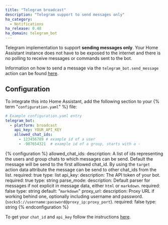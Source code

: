 ```yaml
---
title: "Telegram broadcast"
description: "Telegram support to send messages only"
ha_category:
  - Notifications
ha_release: 0.48
ha_domain: telegram_bot
---
```


Telegram implementation to support **sending messages only**. Your Home Assistant instance does not have to be exposed to the internet and there is no polling to receive messages or commands sent to the bot.

Information on how to send a message via the `telegram_bot.send_message` action can be found [here](/integrations/telegram_bot/#action-telegram_botsend_message).

## Configuration

To integrate this into Home Assistant, add the following section to your {% term "`configuration.yaml`" %} file:

```yaml
# Example configuration.yaml entry
telegram_bot:
  - platform: broadcast
    api_key: YOUR_API_KEY
    allowed_chat_ids:
      - 123456789 # example id of a user
      - -987654321  # example id of a group, starts with a -
```

{% configuration %}
allowed_chat_ids:
  description: A list of ids representing the users and group chats to which messages can be send. Default the message will be send to the first alllowed chat_id. By using the `target` action data attribute the message can be send to other chat_ids from the list.
  required: true
  type: list
api_key:
  description: The API token of your bot.
  required: true
  type: string
parse_mode:
  description: Default parser for messages if not explicit in message data, either `html` or `markdown`.
  required: false
  type: string
  default: "`markdown`"
proxy_url:
  description: Proxy URL if working behind one, optionally including username and password. (`socks5://username:password@proxy_ip:proxy_port`).
  required: false
  type: string
{% endconfiguration %}

To get your `chat_id` and `api_key` follow the instructions [here](/integrations/telegram).
